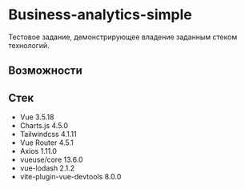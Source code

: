 # Business-analytics-simple
Тестовое задание, демонстрирующее владение заданным стеком технологий.

## Возможности

## Стек
* Vue 3.5.18
* Charts.js 4.5.0
* Tailwindcss 4.1.11
* Vue Router 4.5.1
* Axios 1.11.0
* vueuse/core 13.6.0
* vue-lodash 2.1.2
* vite-plugin-vue-devtools 8.0.0
